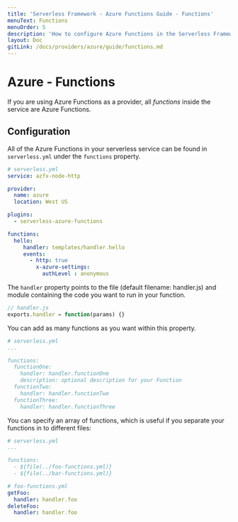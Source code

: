 ```yaml
---
title: 'Serverless Framework - Azure Functions Guide - Functions'
menuText: Functions
menuOrder: 5
description: 'How to configure Azure Functions in the Serverless Framework'
layout: Doc
gitLink: /docs/providers/azure/guide/functions.md
---
```


# Azure - Functions

If you are using Azure Functions as a provider, all *functions* inside the service are Azure Functions.

## Configuration

All of the Azure Functions in your serverless service can be found in
`serverless.yml` under the `functions` property.

```yml
# serverless.yml
service: azfx-node-http

provider:
  name: azure
  location: West US

plugins:
  - serverless-azure-functions

functions:
  hello:
     handler: templates/handler.hello
     events:
       - http: true
         x-azure-settings:
           authLevel : anonymous
```

The `handler` property points to the file (default filename: handler.js) and
module containing the code you want to run in your function.

```javascript
// handler.js
exports.handler = function(params) {}
```

You can add as many functions as you want within this property.

```yml
# serverless.yml
...

functions:
  functionOne:
    handler: handler.functionOne
    description: optional description for your Function
  functionTwo:
    handler: handler.functionTwo
  functionThree:
    handler: handler.functionThree
```

You can specify an array of functions, which is useful if you separate your functions in to different files:

```yml
# serverless.yml
...

functions:
  - ${file(../foo-functions.yml)}
  - ${file(../bar-functions.yml)}
```

```yml
# foo-functions.yml
getFoo:
  handler: handler.foo
deleteFoo:
  handler: handler.foo
```
